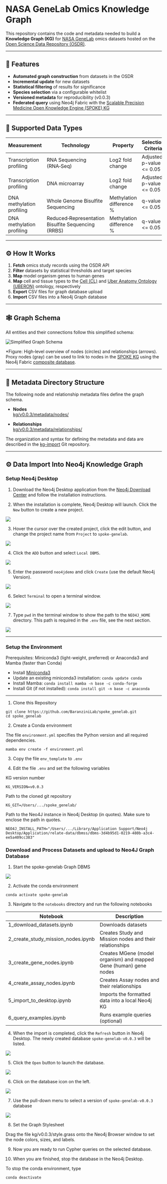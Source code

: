 # NASA GeneLab Omics Knowledge Graph

This repository contains the code and metadata needed to build a **Knowledge Graph (KG)** for [NASA GeneLab](https://www.nasa.gov/osdr-genelab-about/) omics datasets hosted on the [Open Science Data Repository (OSDR)](https://osdr.nasa.gov/bio/repo/search?q=&data_source=cgene,alsda&data_type=study).

---

## 🚀 Features

- **Automated graph construction** from datasets in the OSDR
- **Incremental update** for new datasets
- **Statistical filtering** of results for significance
- **Species selection** via a configurable whitelist
- **Versioned metadata** for reproducibility (v0.0.3)
- **Federated query** using Neo4j Fabric with the [Scalable Precision Medicine Open Knowledge Engine (SPOKE) KG](https://spoke.ucsf.edu/)

---

## 🧪 Supported Data Types

| Measurement                  | Technology                                              | Property         | Selection Criteria |
| ---------------------------- | ------------------------------------------------------- | -----------------|-----------------|
| Transcription profiling      | RNA Sequencing (RNA‑Seq)                                | Log2 fold change | Adjusted p-value <= 0.05 |
| Transcription profiling      | DNA microarray                                          | Log2 fold change | Adjusted p-value <= 0.05 |
| DNA methylation profiling    | Whole Genome Bisulfite Sequencing                       | Methylation difference % | q-value <= 0.05 |
| DNA methylation profiling    | Reduced‑Representation Bisulfite Sequencing (RRBS)      | Methylation difference % | q-value <= 0.05 |

---

## ⚙️ How It Works

1. **Fetch** omics study records using the OSDR API  
2. **Filter** datasets by statistical thresholds and target species  
3. **Map** model organism genes to human genes
4. **Map** cell and tissue types to the [Cell (CL)](https://bioportal.bioontology.org/ontologies/CL) and [Uber Anatomy Ontology (UBERON)](https://bioportal.bioontology.org/ontologies/UBERON) ontology, respectively 
5. **Export** CSV files for graph database upload
6. **Import** CSV files into a Neo4j Graph database

---

## 🕸️ Graph Schema

All entities and their connections follow this simplified schema:

![Simplified Graph Schema](docs/spoke-genelab-v0.0.3-simplified.png)

*Figure: High‑level overview of nodes (circles) and relationships (arrows). Proxy nodes (gray) can be used to link to nodes in the [SPOKE KG](https://spoke.ucsf.edu/) using the Neo4j Fabric [composite database](https://neo4j.com/docs/operations-manual/current/tutorial/tutorial-composite-database/).

---

## 📁 Metadata Directory Structure

The following node and relationship metadata files define the graph schema.

- **Nodes**  
  [kg/v0.0.3/metadata/nodes/](kg/v0.0.3/metadata/nodes/)

- **Relationships**   
  [kg/v0.0.3/metadata/relationships/](kg/v0.0.3/metadata/relationships/)

The organization and syntax for defining the metadata and data are described in the [kg-import](https://github.com/sbl-sdsc/kg-import) Git repository.


---
## ⚙️ Data Import Into Neo4j Knowledge Graph

### Setup Neo4j Desktop

1. Download the Neo4j Desktop application from the [Neo4j Download Center](https://neo4j.com/download-center/#desktop) and follow the installation instructions.

2. When the installation is complete, Neo4j Desktop will launch. Click the `New` button to create a new project.

![](docs/new_project.png)

3. Hover the cursor over the created project, click the edit button, and change the project name from `Project` to `spoke-genelab`.

![](docs/rename_project.png)

4. Click the `ADD` button and select `Local DBMS`.

![](docs/add_graph_dbms.png)

5. Enter the password `neo4jdemo` and click `Create` (use the default Neo4j Version).
    
![](docs/create_dbms.png)
    
6. Select `Terminal` to open a terminal window.
    
![](docs/open_terminal.png)

7. Type `pwd` in the terminal window to show the path to the `NEO4J_HOME` directory. This path is required in the `.env` file, see the next section.
 
![](docs/get_path.png)


------

### Setup the Environment

Prerequisites: Miniconda3 (light-weight, preferred) or Anaconda3 and Mamba (faster than Conda)

* Install [Miniconda3](https://docs.conda.io/en/latest/miniconda.html)
* Update an existing miniconda3 installation: ```conda update conda```
* Install Mamba: ```conda install mamba -n base -c conda-forge```
* Install Git (if not installed): ```conda install git -n base -c anaconda```
------

1. Clone this Repository

```
git clone https://github.com/BaranziniLab/spoke_genelab.git
cd spoke_genelab
```

2. Create a Conda environment

The file `environment.yml` specifies the Python version and all required dependencies.

```
mamba env create -f environment.yml
```

3. Copy the file `env_template` to `.env`

4. Edit the file `.env` and set the following variables

KG version number

`KG_VERSION=v0.0.3`

Path to the cloned git repository

`KG_GIT=/Users/.../spoke_genelab/`

Path to the Neo4J instance in Neo4j Desktop (in quotes). Make sure to enclose the path in quotes.

`NEO4J_INSTALL_PATH="/Users/.../Library/Application Support/Neo4j Desktop/Application/relate-data/dbmss/dbms-3d4b95d1-0219-480b-a3c4-ee5a409cc383"`


### Download and Process Datasets and upload to Neo4J Graph Database

1. Start the spoke-genelab Graph DBMS

![](docs/start_dbms.png)

2. Activate the conda environment

```
conda activate spoke-genelab
```

3. Navigate to the `notebooks` directory and run the following notebooks

| Notebook                   |   Description           |
|----------------------------|-------------------------|
| 1_download_datasets.ipynb  | Downloads datasets     |
| 2_create_study_mission_nodes.ipynb | Creates Study and Mission nodes and their relationships |
| 3_create_gene_nodes.ipynb  | Creates MGene (model organism) and mapped Gene (human) gene nodes |
| 4_create_assay_nodes.ipynb | Creates Assay nodes and their relationships |
| 5_import_to_desktop.ipynb  | Imports the formatted data into a local Neo4j KG |
| 6_query_examples.ipynb     | Runs example queries (optional) |

4. When the import is completed, click the `Refresh` button in Neo4j Desktop. The newly created database `spoke-genelab-v0.0.3` will be listed.

![](docs/db_imported.png)

5. Click the `Open` button to launch the database.

![](docs/open_dbms.png)

6. Click on the database icon on the left.

![](docs/select_db_icon.png)

7. Use the pull-down menu to select a version of `spoke-genelab-v0.0.3` database
   
![](docs/db_ready.png)

8. Set the Graph Stylesheet

Drag the file kg/v0.0.3/style.grass onto the Neo4j Browser window to set the node colors, sizes, and labels.

9. Now you are ready to run Cypher queries on the selected database.

10. When you are finished, stop the database in the Neo4j Desktop.

To stop the conda environment, type

```conda deactivate```
